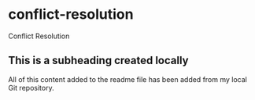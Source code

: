 # conflict-resolution
Conflict Resolution

## This is a subheading created locally

All of this content added to the readme file has been added from my local Git repository.